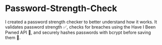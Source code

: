 # Password-Strength-Check
 I created a password strength checker to better understand how it works. It validates password strength ✅, checks for breaches using the Have I Been Pwned API 📡, and securely hashes passwords with bcrypt before saving them 💾.
